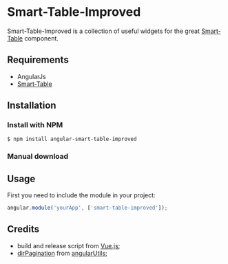 # Smart-Table-Improved

Smart-Table-Improved is a collection of useful widgets for the great [Smart-Table] component.

## Requirements

- AngularJs
- [Smart-Table]

## Installation


### Install with NPM

```
$ npm install angular-smart-table-improved
```

### Manual download


## Usage

First you need to include the module in your project:

```javascript
angular.module('yourApp', ['smart-table-improved']);
```


## Credits

- build and release script from [Vue.js];
- [dirPagination] from [angularUtils];

[Smart-Table]: http://lorenzofox3.github.io/smart-table-website
[angularUtils]: https://github.com/michaelbromley/angularUtils
[dirPagination]: https://github.com/michaelbromley/angularUtils/tree/master/src/directives/pagination
[Vue.js]: https://github.com/vuejs/vue
